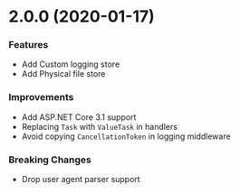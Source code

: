 # 2.0.0 (2020-01-17)

### Features

* Add Custom logging store
* Add Physical file store 

### Improvements

* Add ASP.NET Core 3.1 support
* Replacing `Task` with `ValueTask` in handlers
* Avoid copying `CancellationToken` in logging middleware


### Breaking Changes

* Drop user agent parser support
